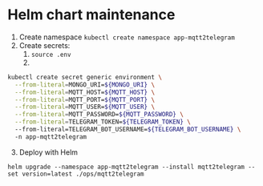 # Helm chart maintenance

1. Create namespace `kubectl create namespace app-mqtt2telegram`
2. Create secrets:
   1. `source .env`
   2. 
```bash
kubectl create secret generic environment \
  --from-literal=MONGO_URI=${MONGO_URI} \
  --from-literal=MQTT_HOST=${MQTT_HOST} \
  --from-literal=MQTT_PORT=${MQTT_PORT} \
  --from-literal=MQTT_USER=${MQTT_USER} \
  --from-literal=MQTT_PASSWORD=${MQTT_PASSWORD} \
  --from-literal=TELEGRAM_TOKEN=${TELEGRAM_TOKEN} \      
  --from-literal=TELEGRAM_BOT_USERNAME=${TELEGRAM_BOT_USERNAME} \  
  -n app-mqtt2telegram
```

3. Deploy with Helm
```
helm upgrade --namespace app-mqtt2telegram --install mqtt2telegram --set version=latest ./ops/mqtt2telegram
```